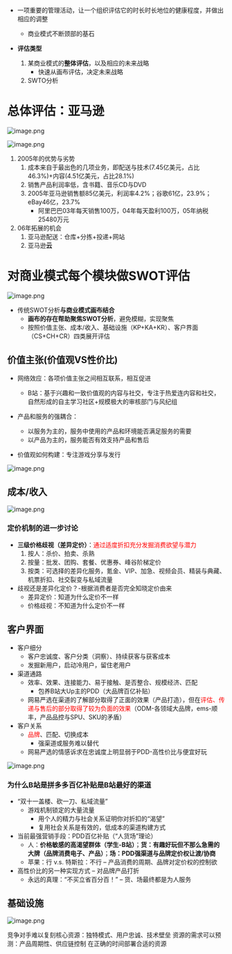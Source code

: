 

- 一项重要的管理活动，让一个组织评估它的时长时长地位的健康程度，并做出相应的调整
	- 商业模式不断颈部的基石

- **评估类型**
	1. 某商业模式的**整体评估**，以及相应的未来战略
		- 快速从画布评估，决定未来战略
	2. SWTO分析

# 总体评估：亚马逊

![image.png](https://chillcharlie-img.oss-cn-hangzhou.aliyuncs.com/image%2F2023%2F10%2F31%2Fd09912c1701ea556a71cd0cc5c9a0844_20231031103206.png)

![image.png](https://chillcharlie-img.oss-cn-hangzhou.aliyuncs.com/image%2F2023%2F10%2F31%2Ff2e9f7557061fe6f0bd1293effa1214e_20231031103224.png)

1. 2005年的优势与劣势
	1. 成本来自于最出色的几项业务，即配送与技术(7.45亿美元，占比46.3%)+内容(4.51亿美元，占比28.1%)
	2. 销售产品利润率低，含书籍、音乐CD与DVD
	3. 2005年亚马逊销售额85亿美元，利润率4.2%；谷歌61亿，23.9%；eBay46亿，23.7%
		- 阿里巴巴03年每天销售100万，04年每天盈利100万，05年纳税25480万元
2. 06年拓展的机会
	1. 亚马逊配送：仓库+分拣+投递+网站
	2. 亚马逊**云**

# 对商业模式每个模块做SWOT评估

![image.png](https://chillcharlie-img.oss-cn-hangzhou.aliyuncs.com/image%2F2023%2F10%2F31%2Fc8d5ca480eb8221515e0219b306bd603_20231031102904.png)

- 传统SWOT分析**与商业模式画布结合**
	- **画布的存在帮助聚焦SWOT分析**，避免模糊，实现聚焦
	- 按照价值主张、成本/收入、基础设施（KP+KA+KR）、客户界面（CS+CH+CR）四类展开评估


## 价值主张(价值观VS性价比)

- 网络效应：各项价值主张之间相互联系，相互促进
	- B站：基于兴趣和一致价值观的内容与社交，专注于热爱连内容和社交，自然形成的自主学习社区+规模极大的审核部门与风纪组

- 产品和服务的强耦合：
	- 以服务为主的，服务中使用的产品和环境能否满足服务的需要
	- 以产品为主的，服务能否有效支持产品和售后
- 价值观如何构建：专注游戏分享与发行

![image.png](https://chillcharlie-img.oss-cn-hangzhou.aliyuncs.com/image%2F2023%2F11%2F07%2F6e2603d26f43eedd752be9ed30a1456f_20231107103522.png)


## 成本/收入

![image.png](https://chillcharlie-img.oss-cn-hangzhou.aliyuncs.com/image%2F2023%2F11%2F07%2Ffb4a0d9a737eab438ea6e02cd66f8c1e_20231107103507.png)



### 定价机制的进一步讨论

- **三级价格歧视（差异定价）**：<font color="#ff0000">通过适度折扣充分发掘消费欲望与潜力</font>
	1. 按人：杀价、拍卖、杀熟
	2. 按量：批发、团购、套餐、优惠券、峰谷阶梯定价
	3. 按类：可选择的差异化服务，氪金、VIP、加急、视频会员、精装与典藏、机票折扣、社交裂变与私域流量
- 歧视还是差异化定价？-根据消费者是否完全知晓定价由来
	- 差异定价：知道为什么定价不一样
	- 价格歧视：不知道为什么定价不一样


## 客户界面

- 客户细分
	- 客户忠诚度、客户分类（洞察）、持续获客与获客成本
	- 发掘新用户，启动冷用户，留住老用户
- 渠道通路
	- 效率、效果、连接能力、易于接触、是否整合、规模经济、匹配
		- 包养B站大Up主的PDD（大品牌百亿补贴）
	- 网易严选在渠道的了解部分取得了正面的效果（产品打造），但在<font color="#ff0000">评估、传递与售后的部分取得了较为负面的效果</font>（ODM-各领域大品牌，ems-顺丰，产品品控与SPU、SKU的矛盾）
- 客户关系
	- <font color="#ff0000">品牌</font>、匹配、切换成本
		- 强渠道或服务难以替代
	- 网易严选的情感诉求在忠诚度上明显弱于PDD-高性价比与便宜好玩

![image.png](https://chillcharlie-img.oss-cn-hangzhou.aliyuncs.com/image%2F2023%2F11%2F07%2Fb7fe665b7bbd7a8f2b8d3c191d13daf6_20231107102336.png)

### 为什么B站是拼多多百亿补贴是B站最好的渠道
- “双十一盖楼、砍一刀、私域流量”
	- 游戏机制锁定的大量流量
		- 用个人的精力与社会关系证明你对折扣的“渴望”
		- 复用社会关系是有效的，低成本的渠道构建方式
- 当前最强营销手段：PDD百亿补贴（“人货场”理论）
	- 人：**价格敏感的高渴望群体（学生-B站）**；**货：有趣好玩但不那么急需的大牌（品牌消费电子、产品）**；**场：PDD强渠道与品牌定价权让渡/协商**
	- 苹果：行 v.s. 特斯拉：不行 – 产品消费的周期、品牌对定价权的控制欲
- 高性价比的另一种实现方式 – 对品牌产品打折
	- 永远的真理：“不买立省百分百！” – 货、场最终都是为人服务



## 基础设施

![image.png](https://chillcharlie-img.oss-cn-hangzhou.aliyuncs.com/image%2F2023%2F11%2F07%2F3c97bbf4bd53c2a8105001148f485a18_20231107103437.png)

竞争对手难以复刻核心资源：独特模式、用户忠诚、技术壁垒
资源的需求可以预测：产品周期性、供应链控制
在正确的时间部署合适的资源

